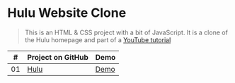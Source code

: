 # Hulu Website Clone

> This is an HTML & CSS project with a bit of JavaScript. It is a clone of the Hulu homepage and part of a [YouTube tutorial](https://www.youtube.com/watch?v=9OVLaEjY-Rc)

|  #  |                                                        Project on GitHub                                         |                                         Demo                                                                              |
| :-: | ---------------------------------------------------------------------------------------------------------------- | ------------------------------------------------------------------------------------------------------------------------- |
| 01  | [Hulu]()                     | [Demo]()|
